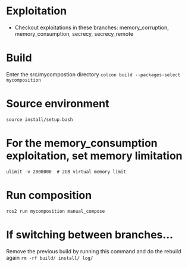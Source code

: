 # Exploitation
- Checkout exploitations in these branches: memory_corruption, memory_consumption, secrecy, secrecy_remote

# Build
Enter the src/mycompostion directory
`colcon build --packages-select mycomposition`

# Source environment
`source install/setup.bash`

# For the memory_consumption exploitation, set memory limitation
`ulimit -v 2000000  # 2GB virtual memory limit`

# Run composition
`ros2 run mycomposition manual_compose`

# If switching between branches...
Remove the previous build by running this command and do the rebuild again
`rm -rf build/ install/ log/`